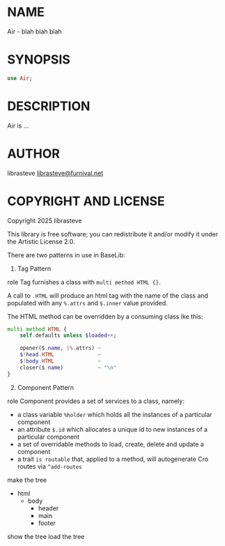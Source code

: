 NAME
====

Air - blah blah blah

SYNOPSIS
========

```raku
use Air;
```

DESCRIPTION
===========

Air is ...

AUTHOR
======

librasteve <librasteve@furnival.net>

COPYRIGHT AND LICENSE
=====================

Copyright 2025 librasteve

This library is free software; you can redistribute it and/or modify it under the Artistic License 2.0.

There are two patterns in use in BaseLib:

1. Tag Pattern

role Tag furnishes a class with `multi method HTML {}`.

A call to `.HTML` will produce an html tag with the name of the class and populated with any `%.attrs` and `$.inner`
value provided.

The HTML method can be overridden by a consuming class lke this:

```raku
multi method HTML {
    self.defaults unless $loaded++;

    opener($.name, |%.attrs) ~
    $!head.HTML              ~
    $!body.HTML              ~
    closer($.name)           ~ "\n"
}
```

2. Component Pattern

role Component provides a set of services to a class, namely:
- a class variable `%holder` which holds all the instances of a particular component
- an attribute `$.id` which allocates a unique id to new instances of a particular component
- a set of overridable methods to load, create, delete and update a component
- a trait `is routable` that, applied to a method, will autogenerate Cro routes via `^add-routes`


make the tree
- html
  - body
    - header
    - main
    - footer

show the tree
load the tree
